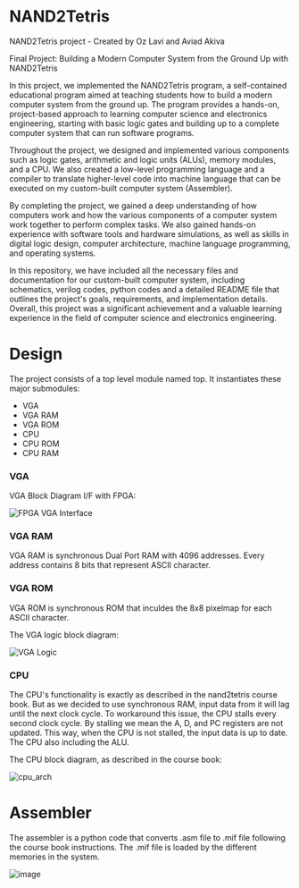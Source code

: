 # NAND2Tetris
NAND2Tetris project - Created by Oz Lavi and Aviad Akiva

Final Project: Building a Modern Computer System from the Ground Up with NAND2Tetris

In this project, we implemented the NAND2Tetris program, a self-contained educational program aimed at teaching students how to build a modern computer system from the ground up. The program provides a hands-on, project-based approach to learning computer science and electronics engineering, starting with basic logic gates and building up to a complete computer system that can run software programs.

Throughout the project, we designed and implemented various components such as logic gates, arithmetic and logic units (ALUs), memory modules, and a CPU. We also created a low-level programming language and a compiler to translate higher-level code into machine language that can be executed on my custom-built computer system (Assembler).

By completing the project, we gained a deep understanding of how computers work and how the various components of a computer system work together to perform complex tasks. We also gained hands-on experience with software tools and hardware simulations, as well as skills in digital logic design, computer architecture, machine language programming, and operating systems.

In this repository, we have included all the necessary files and documentation for our custom-built computer system, including schematics, verilog codes, python codes and a detailed README file that outlines the project's goals, requirements, and implementation details. Overall, this project was a significant achievement and a valuable learning experience in the field of computer science and electronics engineering.


# Design
The project consists of a top level module named top. It instantiates these major submodules:

* VGA
* VGA RAM
* VGA ROM
* CPU
* CPU ROM
* CPU RAM

### VGA
VGA Block Diagram I/F with FPGA:

![FPGA VGA Interface](https://user-images.githubusercontent.com/121945902/232077166-b9ecc95d-fe5f-4052-a610-df3717411618.png)

### VGA RAM
VGA RAM is synchronous Dual Port RAM with 4096 addresses. Every address contains 8 bits that represent ASCII character. 

### VGA ROM
VGA ROM is synchronous ROM that inculdes the 8x8 pixelmap for each ASCII character.

The VGA logic block diagram:

![VGA Logic](https://user-images.githubusercontent.com/121945902/232080550-f5755750-82e5-4eb1-a407-1d0e7c8b6215.png)


### CPU  
The CPU's functionality is exactly as described in the nand2tetris course book. But as we decided to use synchronous RAM, input data from it will lag until the next clock cycle. To workaround this issue, the CPU stalls every second clock cycle. By stalling we mean the A, D, and PC registers are not updated. This way, when the CPU is not stalled, the input data is up to date. The CPU also including the ALU.

The CPU block diagram, as described in the course book:

![cpu_arch](https://user-images.githubusercontent.com/121945902/232078820-9ca0705b-a392-49e8-b793-81d4858fa25f.png)

# Assembler

The assembler is a python code that converts .asm file to .mif file following the course book instructions. The .mif file is loaded by the different memories in the system.

![image](https://user-images.githubusercontent.com/121945902/232081297-9dd4b171-95e3-4386-85ce-75e797daa1b3.png)


